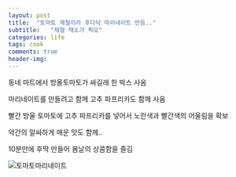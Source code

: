 ```yaml
---
layout: post
title:  "토마토 제철이라 후다닥 마리네이트 만듬.."
subtitle:   "제철 채소가 쵝오"
categories: life
tags: cook
comments: true
header-img: 
---
```


동네 마트에서 방울토마토가 싸길래 한 박스 사옴

마리네이트를 만들려고 함께 고추 파프리카도 함께 사옴

빨간 방울 토마토에 고추 파프리카를 넣어서 노란색과 빨간색의 어울림을 확보

약간의 알싸하게 매운 맛도 함께.. 

10분만에 후딱 만들어 봄날의 상콤함을 즐김

 ![토마토마리네이트](https://youngsungson.github.io/assets/img/life/cook/20220528-life-cook-tomato.jpg)
 
  
 
 

